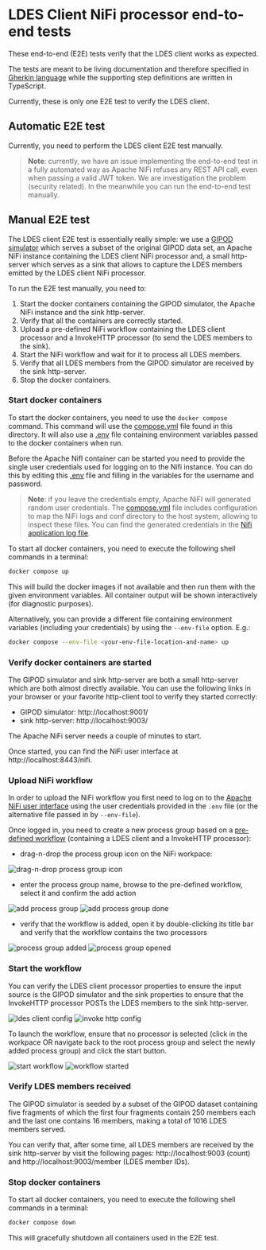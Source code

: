 # LDES Client NiFi processor end-to-end tests
These end-to-end (E2E) tests verify that the LDES client works as expected.

The tests are meant to be living documentation and therefore specified in [Gherkin language](https://cucumber.io/docs/gherkin/) while the supporting step definitions are written in TypeScript.

Currently, these is only one E2E test to verify the LDES client.

## Automatic E2E test

Currently, you need to perform the LDES client E2E test manually.

> **Note**: currently, we have an issue implementing the end-to-end test in a fully automated way as Apache NiFi refuses any REST API call, even when passing a valid JWT token. We are investigation the problem (security related). In the meanwhile you can run the end-to-end test manually.

## Manual E2E test

The LDES client E2E test is essentially really simple: we use a [GIPOD simulator](https://github.com/Informatievlaanderen/VSDS-LDESServerSimulator) which serves a subset of the original GIPOD data set, an Apache NiFi instance containing the LDES client NiFi processor and, a small http-server which serves as a sink that allows to capture the LDES members emitted by the LDES client NiFi processor.

To run the E2E test manually, you need to:
1. Start the docker containers containing the GIPOD simulator, the Apache NiFi instance and the sink http-server.
2. Verify that all the containers are correctly started.
3. Upload a pre-defined NiFi workflow containing the LDES client processor and a InvokeHTTP processor (to send the LDES members to the sink).
4. Start the NiFi workflow and wait for it to process all LDES members.
5. Verify that all LDES members from the GIPOD simulator are received by the sink http-server.
6. Stop the docker containers.

### Start docker containers

To start the docker containers, you need to use the `docker compose` command. This command will use the [compose.yml](./compose.yml) file found in this directory. It will also use a [.env](./.env) file containing environment variables passed to the docker containers when run.

Before the Apache NifI container can be started you need to provide the single user credentials used for logging on to the Nifi instance. You can do this by editing this [.env](./.env) file and filling in the variables for the username and password. 

> **Note**: if you leave the credentials empty, Apache NiFI will generated random user credentials. The [compose.yml](./compose.yml) file includes configuration to map the NiFi logs and conf directory to the host system, allowing to inspect these files. You can find the generated credentials in the [Nifi application log file](./nifi/logs/nifi-app.log).

To start all docker containers, you need to execute the following shell commands in a terminal:
```bash
docker compose up
```

This will build the docker images if not available and then run them with the given environment variables. All container output will be shown interactively (for diagnostic purposes).

Alternatively, you can provide a different file containing environment variables (including your credentials) by using the `--env-file` option. E.g.:
```bash
docker compose --env-file <your-env-file-location-and-name> up
```

### Verify docker containers are started

The GIPOD simulator and sink http-server are both a small http-server which are both almost directly available. You can use the following links in your browser or your favorite http-client tool to verify they started correctly:
* GIPOD simulator: http://localhost:9001/
* sink http-server: http://localhost:9003/

The Apache NiFi server needs a couple of minutes to start.

Once started, you can find the NiFi user interface at http://localhost:8443/nifi.

### Upload NiFi workflow

In order to upload the NiFi workflow you first need to log on to the [Apache NiFi user interface](http://localhost:8443/nifi) using the user credentials provided in the `.env` file (or the alternative file passed in by `--env-file`).

Once logged in, you need to create a new process group based on a [pre-defined workflow](./data/replicate.nifi-workflow.json) (containing a LDES client and a InvokeHTTP processor):
* drag-n-drop the process group icon on the NiFi workpace:

![drag-n-drop process group icon](./.artwork/drag-process-group-icon.png)

* enter the process group name, browse to the pre-defined workflow, select it and confirm the add action

![add process group](./.artwork/add-process-group.png) ![add process group done](./.artwork/add-process-group-done.png)

* verify that the workflow is added, open it by double-clicking its title bar and verify that the workflow contains the two processors

![process group added](./.artwork/process-group-added.png) ![process group opened](./.artwork/process-group-opened.png) 

### Start the workflow

You can verify the LDES client processor properties to ensure the input source is the GIPOD simulator and the sink properties to ensure that the InvokeHTTP processor POSTs the LDES members to the sink http-server.

![ldes client config](./.artwork/ldes-client-config.png) ![invoke http config](./.artwork/invoke-http-config.png)

To launch the workflow, ensure that no processor is selected (click in the workpace OR navigate back to the root process group and select the newly added process group) and click the start button.

![start workflow](./.artwork/start-workflow.png) ![workflow started](./.artwork/workflow-started.png)

### Verify LDES members received

The GIPOD simulator is seeded by a subset of the GIPOD dataset containing five fragments of which the first four fragments contain 250 members each and the last one contains 16 members, making a total of 1016 LDES members served.

You can verify that, after some time, all LDES members are received by the sink http-server by visit the following pages: http://localhost:9003 (count) and http://localhost:9003/member (LDES member IDs).

### Stop docker containers

To start all docker containers, you need to execute the following shell commands in a terminal:
```bash
docker compose down
```

This will gracefully shutdown all containers used in the E2E test.
